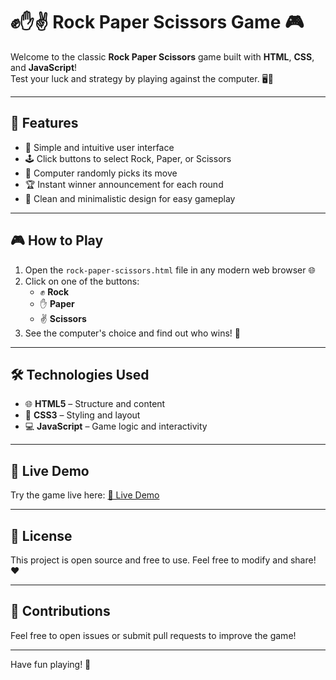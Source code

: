# ✊✋✌️ Rock Paper Scissors Game 🎮

Welcome to the classic **Rock Paper Scissors** game built with **HTML**, **CSS**, and **JavaScript**!  
Test your luck and strategy by playing against the computer. 🖥️🤖

---

## 🚀 Features

- 🎯 Simple and intuitive user interface  
- 🕹️ Click buttons to select Rock, Paper, or Scissors  
- 🤖 Computer randomly picks its move  
- 🏆 Instant winner announcement for each round  
- 🎨 Clean and minimalistic design for easy gameplay

---

## 🎮 How to Play

1. Open the `rock-paper-scissors.html` file in any modern web browser 🌐  
2. Click on one of the buttons:  
   - ✊ **Rock**  
   - ✋ **Paper**  
   - ✌️ **Scissors**  
3. See the computer's choice and find out who wins! 🥳

---

## 🛠️ Technologies Used

- 🌐 **HTML5** – Structure and content  
- 🎨 **CSS3** – Styling and layout  
- 💻 **JavaScript** – Game logic and interactivity

---

## 🔗 Live Demo

Try the game live here: [🌟 Live Demo]( https://sarvjeetkumar012.github.io/Rock-Papper-Scissors_Game/)

---

## 📄 License

This project is open source and free to use. Feel free to modify and share! ❤️

---

## 🤝 Contributions

Feel free to open issues or submit pull requests to improve the game!

---

Have fun playing! 🎉
